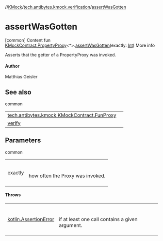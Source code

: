 //[KMock](../../index.md)/[tech.antibytes.kmock.verification](index.md)/[assertWasGotten](assert-was-gotten.md)



# assertWasGotten
[common]
Content
fun [KMockContract.PropertyProxy](../tech.antibytes.kmock/-k-mock-contract/-property-proxy/index.md)<*>.[assertWasGotten](assert-was-gotten.md)(exactly: [Int](https://kotlinlang.org/api/latest/jvm/stdlib/kotlin/-int/index.html))
More info


Asserts that the getter of a PropertyProxy was invoked.



#### Author


Matthias Geisler



## See also

common

| | |
|---|---|
| <a name="tech.antibytes.kmock.verification//assertWasGotten/tech.antibytes.kmock.KMockContract.PropertyProxy[*]#kotlin.Int/PointingToDeclaration/"></a>[tech.antibytes.kmock.KMockContract.FunProxy](../tech.antibytes.kmock/-k-mock-contract/-fun-proxy/index.md)| <a name="tech.antibytes.kmock.verification//assertWasGotten/tech.antibytes.kmock.KMockContract.PropertyProxy[*]#kotlin.Int/PointingToDeclaration/"></a>|
| <a name="tech.antibytes.kmock.verification//assertWasGotten/tech.antibytes.kmock.KMockContract.PropertyProxy[*]#kotlin.Int/PointingToDeclaration/"></a>[verify](verify.md)| <a name="tech.antibytes.kmock.verification//assertWasGotten/tech.antibytes.kmock.KMockContract.PropertyProxy[*]#kotlin.Int/PointingToDeclaration/"></a>|



## Parameters

common

| | |
|---|---|
| <a name="tech.antibytes.kmock.verification//assertWasGotten/tech.antibytes.kmock.KMockContract.PropertyProxy[*]#kotlin.Int/PointingToDeclaration/"></a>exactly| <a name="tech.antibytes.kmock.verification//assertWasGotten/tech.antibytes.kmock.KMockContract.PropertyProxy[*]#kotlin.Int/PointingToDeclaration/"></a><br><br>how often the Proxy was invoked.<br><br>|



#### Throws

| | |
|---|---|
| <a name="tech.antibytes.kmock.verification//assertWasGotten/tech.antibytes.kmock.KMockContract.PropertyProxy[*]#kotlin.Int/PointingToDeclaration/"></a>[kotlin.AssertionError](https://kotlinlang.org/api/latest/jvm/stdlib/kotlin/-assertion-error/index.html)| <a name="tech.antibytes.kmock.verification//assertWasGotten/tech.antibytes.kmock.KMockContract.PropertyProxy[*]#kotlin.Int/PointingToDeclaration/"></a><br><br>if at least one call contains a given argument.<br><br>|
